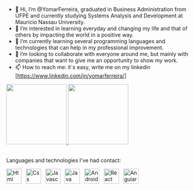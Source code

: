 - 👋 Hi, I’m @YomarFerreira, graduated in Business Administration from UFPE and currently studying Systems Analysis and Development at Mauricio Nassau University.
- 👀 I’m interested in learning everyday and changing my life and that of others by impacting the world in a positive way.
- 🌱 I’m currently learning several programming languages and technologies that can help in my professional improvement.
- 💞️ I’m looking to collaborate with everyone around me, but mainly with companies that want to give me an opportunity to show my work.
- 📫 How to reach me: it`s easy, write me on my linkedin [https://www.linkedin.com/in/yomarferreira/]

<div>
  <a href="https://github.com/YomarFerreira">
  <img height="160em" src="https://github-readme-stats.vercel.app/api?username=YomarFerreira&show_icons=true&theme=dark&include_all_commits=true&count_private=true"/>
  <img height="160em" src="https://github-readme-stats.vercel.app/api/top-langs/?username=YomarFerreira&layout=compact&langs_count=7&theme=dark"/></a>
</div>

<br/>  


Languages and technologies I've had contact:
<div>
  <a href="https://github.com/YomarFerreira?tab=repositories"><img alt="Html" height="40" src="https://user-images.githubusercontent.com/91606858/169172432-0f6bd447-b2d9-4f79-8795-c87132f3ea02.png"></a> &nbsp;
  <a href="https://github.com/YomarFerreira?tab=repositories"><img alt="Css" height="40" src="https://user-images.githubusercontent.com/91606858/169172481-4591165e-e51c-414d-931d-1408bac91dfa.png"></a> &nbsp;
  <a href="https://github.com/YomarFerreira?tab=repositories"><img alt="Javascript" height="40" src="https://user-images.githubusercontent.com/91606858/169171960-a0d93da4-fc65-4a17-95b9-d1672830fb4d.png"></a> &nbsp;
  <a href="https://github.com/YomarFerreira?tab=repositories"><img alt="Java" height="40" src="https://user-images.githubusercontent.com/91606858/169171993-3f3421d3-4cd5-48e5-b551-f0278585d9ed.png"></a> &nbsp;
  <a href="https://github.com/YomarFerreira?tab=repositories"><img alt="Android" height="40" src="https://user-images.githubusercontent.com/91606858/169172023-a9f88a3c-da46-4379-9edc-9f289ab9168a.png"></a> &nbsp;
  <a href="https://github.com/YomarFerreira?tab=repositories"><img alt="React" height="40" src="https://user-images.githubusercontent.com/91606858/169172054-fb31adea-9ff7-484f-8861-a02568ce16b4.png"></a> &nbsp;
  <a href="https://github.com/YomarFerreira?tab=repositories"><img alt="Angular" height="40" src="https://user-images.githubusercontent.com/91606858/169172074-d0c01888-4cfc-4b43-ba71-1374fc354ef1.png"></a>
</div>



<!---
YomarFerreira/YomarFerreira is a ✨ special ✨ repository because its `README.md` (this file) appears on your GitHub profile.
You can click the Preview link to take a look at your changes.
--->
